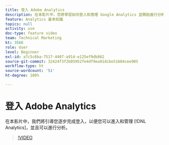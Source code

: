 ```yaml
---
title: 登入 Adobe Analytics
description: 在本影片中，您將學習如何登入和管理 Google Analytics 並開始進行分析。
feature: Analytics 基本知識
topics: null
activity: use
doc-type: feature video
team: Technical Marketing
kt: 3566
role: User
level: Beginner
exl-id: a7c5c6ba-7517-4407-a914-e125ef9db862
source-git-commit: 32424f3f2b05952fe4df9ea91dcbe51684cee905
workflow-type: ht
source-wordcount: '51'
ht-degree: 100%

---
```


# 登入 Adobe Analytics

在本影片中，我們將引導您逐步完成登入，以便您可以進入和管理 [!DNL Analytics]，並且可以進行分析。

>[!VIDEO](https://video.tv.adobe.com/v/28771/?quality=12)
